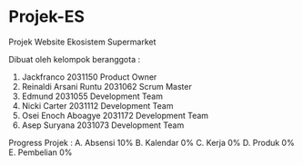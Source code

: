 # Projek-ES
Projek Website Ekosistem Supermarket

Dibuat oleh kelompok beranggota :
1. Jackfranco             2031150   Product Owner
2. Reinaldi Arsani Runtu  2031062   Scrum Master
3. Edmund                 2031055   Development Team
4. Nicki Carter           2031112   Development Team
5. Osei Enoch Aboagye     2031172   Development Team
6. Asep Suryana           2031073   Development Team

Progress Projek :
A. Absensi    10%
B. Kalendar   0%
C. Kerja      0%
D. Produk     0%
E. Pembelian  0%

